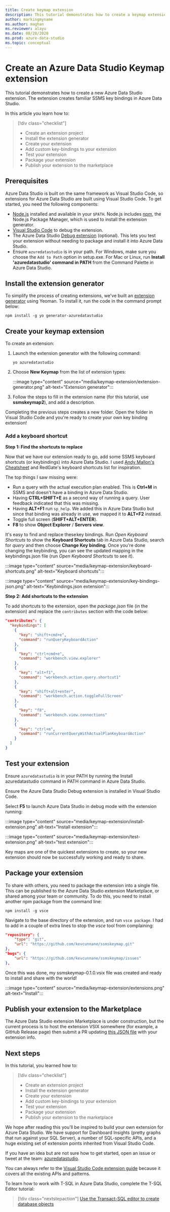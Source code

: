 ```yaml
---
title: Create keymap extension
description: This tutorial demonstrates how to create a keymap extension to add custom functionality to Azure Data Studio.
author: markingmyname
ms.author: maghan
ms.reviewer: alayu
ms.date: 08/28/2020
ms.prod: azure-data-studio
ms.topic: conceptual
---
```


# Create an Azure Data Studio Keymap extension

This tutorial demonstrates how to create a new Azure Data Studio extension. The extension creates familiar SSMS key bindings in Azure Data Studio.

In this article you learn how to:
> [!div class="checklist"]
> - Create an extension project
> - Install the extension generator
> - Create your extension
> - Add custom key-bindings to your extension
> - Test your extension
> - Package your extension
> - Publish your extension to the marketplace

## Prerequisites

Azure Data Studio is built on the same framework as Visual Studio Code, so extensions for Azure Data Studio are built using Visual Studio Code. To get started, you need the following components:

- [Node.js](https://nodejs.org) installed and available in your `$PATH`. Node.js includes [npm](https://www.npmjs.com/), the Node.js Package Manager, which is used to install the extension generator.
- [Visual Studio Code](https://code.visualstudio.com) to debug the extension.
- The Azure Data Studio [Debug extension](https://marketplace.visualstudio.com/items?itemName=ms-mssql.sqlops-debug) (optional). This lets you test your extension without needing to package and install it into Azure Data Studio.
- Ensure `azuredatastudio` is in your path. For Windows, make sure you choose the `Add to Path` option in setup.exe. For Mac or Linux, run **Install 'azuredatastudio' command in PATH** from the Command Palette in Azure Data Studio.

## Install the extension generator

To simplify the process of creating extensions, we've built an [extension generator](https://code.visualstudio.com/docs/extensions/yocode) using Yeoman. To install it, run the code in the command prompt below:

```console
npm install -g yo generator-azuredatastudio
```

## Create your keymap extension

To create an extension:

1. Launch the extension generator with the following command:

   `yo azuredatastudio`

2. Choose **New Keymap** from the list of extension types:

   :::image type="content" source="media/keymap-extension/extension-generator.png" alt-text="Extension generator":::

3. Follow the steps to fill in the extension name (for this tutorial, use **ssmskeymap2**), and add a description.

Completing the previous steps creates a new folder. Open the folder in Visual Studio Code and you're ready to create your own key binding extension!

### Add a keyboard shortcut

**Step 1: Find the shortcuts to replace**

Now that we have our extension ready to go, add some SSMS keyboard shortcuts (or keybindings) into Azure Data Studio. I used [Andy Mallon's Cheatsheet](https://am2.co/2018/02/updated-cheat-sheet/) and RedGate's keyboard shortcuts list for inspiration.

The top things I saw missing were:

- Run a query with the actual execution plan enabled. This is **Ctrl+M** in SSMS and doesn't have a binding in Azure Data Studio.
- Having **CTRL+SHIFT+E** as a second way of running a query. User feedback indicated that this was missing.
- Having **ALT+F1** run `sp_help`. We added this in Azure Data Studio but since that binding was already in use, we mapped it to **ALT+F2** instead.
- Toggle full screen (**SHIFT+ALT+ENTER**).
- **F8** to show **Object Explorer** / **Servers view**.

It's easy to find and replace these key bindings. Run *Open Keyboard Shortcuts* to show the **Keyboard Shortcuts** tab in Azure Data Studio, search for *query* and then choose **Change Key binding**. Once you're done changing the keybinding, you can see the updated mapping in the keybindings.json file (run *Open Keyboard Shortcuts* to see it).

:::image type="content" source="media/keymap-extension/keyboard-shortcuts.png" alt-text="Keyboard shortcuts":::

:::image type="content" source="media/keymap-extension/key-bindings-json.png" alt-text="Keybindings.json extension":::

**Step 2: Add shortcuts to the extension**

To add shortcuts to the extension, open the *package.json* file (in the extension) and replace the `contributes` section with the code below:

```json
"contributes": {
  "keybindings": [
    {
      "key": "shift+cmd+e",
      "command": "runQueryKeyboardAction"
    },
    {
      "key": "ctrl+cmd+e",
      "command": "workbench.view.explorer"
    },
    {
      "key": "alt+f1",
      "command": "workbench.action.query.shortcut1"
    },
    {
      "key": "shift+alt+enter",
      "command": "workbench.action.toggleFullScreen"
    },
    {
      "key": "f8",
      "command": "workbench.view.connections"
    },
    {
      "key": "ctrl+m",
      "command": "runCurrentQueryWithActualPlanKeyboardAction"
    }
  ]
}
```

## Test your extension

Ensure `azuredatastudio` is in your PATH by running the Install azuredatastudio command in PATH command in Azure Data Studio.

Ensure the Azure Data Studio Debug extension is installed in Visual Studio Code.

Select **F5** to launch Azure Data Studio in debug mode with the extension running:

:::image type="content" source="media/keymap-extension/install-extension.png" alt-text="Install extension":::

:::image type="content" source="media/keymap-extension/test-extension.png" alt-text="test extension":::

Key maps are one of the quickest extensions to create, so your new extension should now be successfully working and ready to share.

## Package your extension

To share with others, you need to package the extension into a single file. This can be published to the Azure Data Studio extension Marketplace, or shared among your team or community. To do this, you need to install another npm package from the command line:

```console
npm install -g vsce
```

Navigate to the base directory of the extension, and run `vsce package`. I had to add in a couple of extra lines to stop the *vsce* tool from complaining:

```json
"repository": {
    "type": "git",
    "url": "https://github.com/kevcunnane/ssmskeymap.git"
},
"bugs": {
    "url": "https://github.com/kevcunnane/ssmskeymap/issues"
},
```

Once this was done, my ssmskeymap-0.1.0.vsix file was created and ready to install and share with the world!

:::image type="content" source="media/keymap-extension/extensions.png" alt-text="Install":::

## Publish your extension to the Marketplace

The Azure Data Studio extension Marketplace is under construction, but the current process is to host the extension VSIX somewhere (for example, a GitHub Release page) then submit a PR updating [this JSON file](https://github.com/Microsoft/azuredatastudio/blob/release/extensions/extensionsGallery.json) with your extension info.

## Next steps

In this tutorial, you learned how to:
> [!div class="checklist"]
> - Create an extension project
> - Install the extension generator
> - Create your extension
> - Add custom key-bindings to your extension
> - Test your extension
> - Package your extension
> - Publish your extension to the marketplace

We hope after reading this you'll be inspired to build your own extension for Azure Data Studio. We have support for Dashboard Insights (pretty graphs that run against your SQL Server), a number of SQL-specific APIs, and a huge existing set of extension points inherited from Visual Studio Code.

If you have an idea but are not sure how to get started, open an issue or tweet at the team: [azuredatastudio](https://twitter.com/azuredatastudio).

You can always refer to the [Visual Studio Code extension guide](https://code.visualstudio.com/docs/extensions/overview) because it covers all the existing APIs and patterns.

To learn how to work with T-SQL in Azure Data Studio, complete the T-SQL Editor tutorial:

> [!div class="nextstepaction"]
> [Use the Transact-SQL editor to create database objects](../tutorial-sql-editor.md)
